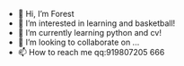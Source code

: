 - 👋 Hi, I’m Forest
- 👀 I’m interested in learning and basketball!
- 🌱 I’m currently learning python and cv!
- 💞️ I’m looking to collaborate on ...
- 📫 How to reach me qq:919807205
666
<!---
lsl919807205/lsl919807205 is a ✨ special ✨ repository because its `README.md` (this file) appears on your GitHub profile.
You can click the Preview link to take a look at your changes.
--->
